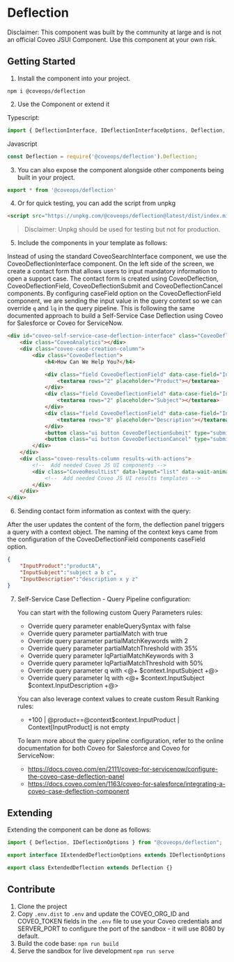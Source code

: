 # Deflection

Disclaimer: This component was built by the community at large and is not an official Coveo JSUI Component. Use this component at your own risk.

## Getting Started

1. Install the component into your project.

```
npm i @coveops/deflection
```

2. Use the Component or extend it

Typescript:

```javascript
import { DeflectionInterface, IDeflectionInterfaceOptions, Deflection, IDeflectionOptions, DeflectionField, IFieldDeflectionOptions, Submit, ISubmitOptions, Cancel, ICancelOptions, DeflectionEvents } from '@coveops/deflection';
```

Javascript

```javascript
const Deflection = require('@coveops/deflection').Deflection;
```

3. You can also expose the component alongside other components being built in your project.

```javascript
export * from '@coveops/deflection'
```

4. Or for quick testing, you can add the script from unpkg

```html
<script src="https://unpkg.com/@coveops/deflection@latest/dist/index.min.js"></script>
```

> Disclaimer: Unpkg should be used for testing but not for production.

5. Include the components in your template as follows:

Instead of using the standard CoveoSearchInterface component, we use the CoveoDeflectionInterface component.
On the left side of the screen, we create a contact form that allows users to input mandatory information to open a support case.
The contact form is created using CoveoDeflection, CoveoDeflectionField, CoveoDeflectionSubmit and CoveoDeflectionCancel components.
By configuring caseField option on the CoveoDeflectionField component, we are sending the input value in the query context so we can override `q` and `lq` in the query pipeline. This is following the same documented approach to build a Self-Service Case Deflection using Coveo for Salesforce or Coveo for ServiceNow.

```html
<div id="coveo-self-service-case-deflection-interface" class="CoveoDeflectionInterface" data-enable-history="false" data-auto-trigger-query="true" style="border: 1px solid #ccc; padding-bottom: 10px;">
    <div class="CoveoAnalytics"></div>
    <div class="coveo-case-creation-column">
        <div class="CoveoDeflection">
            <h4>How Can We Help You?</h4>

            <div class="field CoveoDeflectionField" data-case-field="InputProduct">
                <textarea rows="2" placeholder="Product"></textarea>
            </div>
            <div class="field CoveoDeflectionField" data-case-field="InputSubject">
                <textarea rows="2" placeholder="Subject"></textarea>
            </div>
            <div class="field CoveoDeflectionField" data-case-field="InputDescription">
                <textarea rows="8" placeholder="Description"></textarea>
            </div>
            <button class="ui button CoveoDeflectionSubmit" type="submit">Submit</button>
            <button class="ui button CoveoDeflectionCancel" type="submit">Cancel</button>
        </div>
    </div>
    <div class="coveo-results-column results-with-actions">
        <!--  Add needed Coveo JS UI components -->
        <div class="CoveoResultList" data-layout="list" data-wait-animation="fade" data-auto-select-fields-to-include="true">
            <!--  Add needed Coveo JS UI results templates -->
        </div>
    </div>
</div>
```

6. Sending contact form information as context with the query:

After the user updates the content of the form, the deflection panel triggers a query with a context object. The naming of the context keys came from the configuration of the CoveoDeflectionField components caseField option.

```json
{
    "InputProduct":"productA",
    "InputSubject":"subject a b c",
    "InputDescription":"description x y z"
}
```

7. Self-Service Case Deflection - Query Pipeline configuration:

    You can start with the following custom Query Parameters rules:
    - Override query parameter enableQuerySyntax with false	
    - Override query parameter partialMatch with true	
    - Override query parameter partialMatchKeywords with 2	
    - Override query parameter partialMatchThreshold with 35%	
    - Override query parameter lqPartialMatchKeywords with 3	
    - Override query parameter lqPartialMatchThreshold with 50%	
    - Override query parameter q with <@+ $context.InputSubject +@>	
    - Override query parameter lq with <@+ $context.InputSubject $context.InputDescription +@>

    You can also leverage context values to create custom Result Ranking rules:

    - +100 | @product==@context$context.InputProduct | Context[InputProduct] is not empty

    To learn more about the query pipeline configuration, refer to the online documentation for both Coveo for Salesforce and Coveo for ServiceNow:
    - https://docs.coveo.com/en/2111/coveo-for-servicenow/configure-the-coveo-case-deflection-panel
    - https://docs.coveo.com/en/1163/coveo-for-salesforce/integrating-a-coveo-case-deflection-component

## Extending

Extending the component can be done as follows:

```javascript
import { Deflection, IDeflectionOptions } from "@coveops/deflection";

export interface IExtendedDeflectionOptions extends IDeflectionOptions {}

export class ExtendedDeflection extends Deflection {}
```

## Contribute

1. Clone the project
2. Copy `.env.dist` to `.env` and update the COVEO_ORG_ID and COVEO_TOKEN fields in the `.env` file to use your Coveo credentials and SERVER_PORT to configure the port of the sandbox - it will use 8080 by default.
3. Build the code base: `npm run build`
4. Serve the sandbox for live development `npm run serve`
